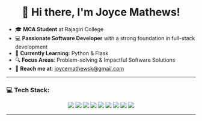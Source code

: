 <h1 align="center">👋 Hi there, I'm Joyce Mathews!</h1>

- 🎓 **MCA Student** at Rajagiri College  
- 💻 **Passionate Software Developer** with a strong foundation in full-stack development  
- 🌱 **Currently Learning**: Python & Flask  
- 🔍 **Focus Areas**: Problem-solving & Impactful Software Solutions  
- 📧 **Reach me at**: joycemathewsk@gmail.com

---

### 💻 **Tech Stack:**

<p align="center">
  <img src="https://img.shields.io/badge/C-8B0000?style=for-the-badge&logo=c&logoColor=white" />
  <img src="https://img.shields.io/badge/Python-003366?style=for-the-badge&logo=python" />
  <img src="https://img.shields.io/badge/Django-004B36?style=for-the-badge&logo=django" />
  <img src="https://img.shields.io/badge/MySQL-9E2A2F?style=for-the-badge&logo=mysql&logoColor=white" />
  <img src="https://img.shields.io/badge/SQLite-006666?style=for-the-badge&logo=sqlite&logoColor=white" />
  <img src="https://img.shields.io/badge/PostgreSQL-2C3E50?style=for-the-badge&logo=postgresql&logoColor=white" />
  <img src="https://img.shields.io/badge/GitHub-101010?style=for-the-badge&logo=github&logoColor=white" />
  <img src="https://img.shields.io/badge/Android_Studio-007A32?style=for-the-badge&logo=androidstudio&logoColor=white" />
  <img src="https://img.shields.io/badge/Flask-000000?style=for-the-badge&logo=flask&logoColor=white" />
</p>

---

